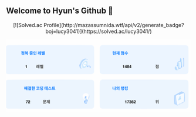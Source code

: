 ## Welcome to Hyun's Github 👋

<div align="center">
  [![Solved.ac Profile](http://mazassumnida.wtf/api/v2/generate_badge?boj=lucy3041)](https://solved.ac/lucy3041/)

  ![Programmers Badge](https://raw.githubusercontent.com/gaeul-3041/Programmers_Badge_Generator/main/result/result.svg)
</div>




